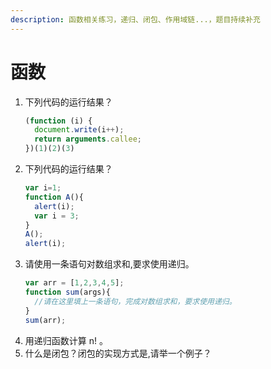 ```yaml
---
description: 函数相关练习，递归、闭包、作用域链...，题目持续补充
---
```


# 函数

1. 下列代码的运行结果？
   ```js
   (function (i) {
     document.write(i++);
     return arguments.callee;
   })(1)(2)(3)
   ```
2. 下列代码的运行结果？
   ```js
   var i=1;
   function A(){
     alert(i);
     var i = 3;
   }	
   A();
   alert(i);
   ```
3. 请使用一条语句对数组求和,要求使用递归。
   ```js
   var arr = [1,2,3,4,5];
   function sum(args){	
     //请在这里填上一条语句，完成对数组求和，要求使用递归。
   }
   sum(arr); 
   ```
4. 用递归函数计算 n! 。<br/>
5. 什么是闭包？闭包的实现方式是,请举一个例子？<br/>

